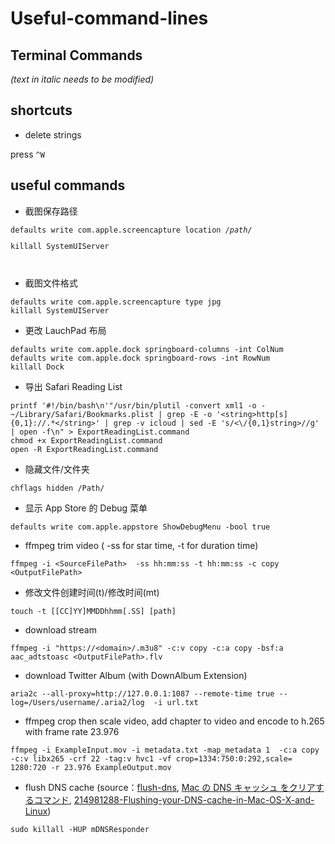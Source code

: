 # Useful-command-lines

## Terminal Commands

<em>(text in italic needs to be modified)</em>

## shortcuts

* delete strings

press `^W`


## useful commands
	
* 截图保存路径

<pre><code>defaults write com.apple.screencapture location <em>/path/</em> 
<p>killall SystemUIServer</p></code>
</pre>

* 截图文件格式

```
defaults write com.apple.screencapture type jpg
killall SystemUIServer
```

* 更改 LauchPad 布局

```
defaults write com.apple.dock springboard-columns -int ColNum
defaults write com.apple.dock springboard-rows -int RowNum
killall Dock
```

* 导出 Safari Reading List

```
printf '#!/bin/bash\n'"/usr/bin/plutil -convert xml1 -o - ~/Library/Safari/Bookmarks.plist | grep -E -o '<string>http[s]{0,1}://.*</string>' | grep -v icloud | sed -E 's/<\/{0,1}string>//g' | open -f\n" > ExportReadingList.command 
chmod +x ExportReadingList.command 
open -R ExportReadingList.command
```

* 隐藏文件/文件夹

```
chflags hidden /Path/
```

* 显示 App Store 的 Debug 菜单

```
defaults write com.apple.appstore ShowDebugMenu -bool true
```

* ffmpeg trim video	( -ss for star time, -t for duration time)

```
ffmpeg -i <SourceFilePath>  -ss hh:mm:ss -t hh:mm:ss -c copy <OutputFilePath>
```

* 修改文件创建时间(t)/修改时间(mt)

```
touch -t [[CC]YY]MMDDhhmm[.SS] [path]
```

* download stream

```
ffmpeg -i "https://<domain>/.m3u8" -c:v copy -c:a copy -bsf:a aac_adtstoasc <OutputFilePath>.flv
```

* download Twitter Album (with DownAlbum Extension)

```
aria2c --all-proxy=http://127.0.0.1:1087 --remote-time true --log=/Users/username/.aria2/log  -i url.txt
```
	
* ffmpeg crop then scale video, add chapter to video and encode to h.265 with frame rate 23.976

```
ffmpeg -i ExampleInput.mov -i metadata.txt -map_metadata 1  -c:a copy -c:v libx265 -crf 22 -tag:v hvc1 -vf crop=1334:750:0:292,scale=   1280:720 -r 23.976 ExampleOutput.mov
```

* flush DNS cache (source：[flush-dns](https://kinsta.com/jp/knowledgebase/flush-dns/), [Mac の DNS キャッシュ をクリアするコマンド](https://blog.77jp.net/command-to-clear-dns-cache-on-mac), [214981288-Flushing-your-DNS-cache-in-Mac-OS-X-and-Linux](https://help.dreamhost.com/hc/en-us/articles/214981288-Flushing-your-DNS-cache-in-Mac-OS-X-and-Linux))

```
sudo killall -HUP mDNSResponder
```
